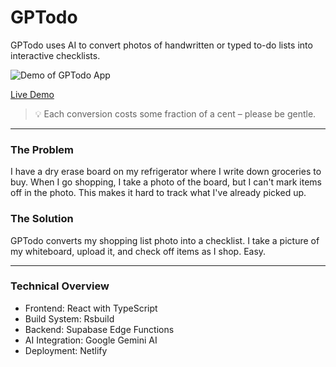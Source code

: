 # GPTodo

GPTodo uses AI to convert photos of handwritten or typed to-do lists into interactive checklists.

![Demo of GPTodo App](./assets/demo.gif)

[Live Demo](https://gptodo.app)

> 💡 Each conversion costs some fraction of a cent – please be gentle.

---

### The Problem

I have a dry erase board on my refrigerator where I write down groceries to buy. When I go shopping, I take a photo of the board, but I can't mark items off in the photo. This makes it hard to track what I've already picked up.

### The Solution

GPTodo converts my shopping list photo into a checklist. I take a picture of my whiteboard, upload it, and check off items as I shop. Easy.

---

### Technical Overview

- Frontend: React with TypeScript
- Build System: Rsbuild
- Backend: Supabase Edge Functions
- AI Integration: Google Gemini AI
- Deployment: Netlify
